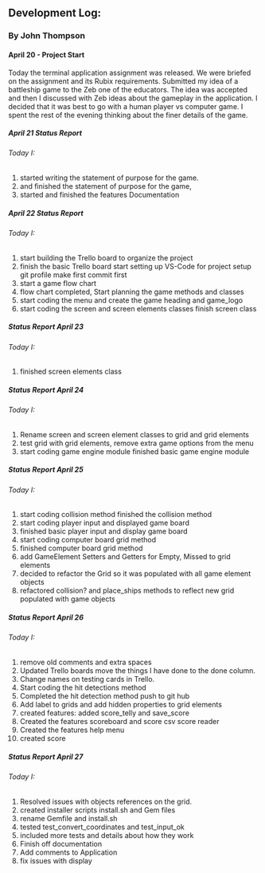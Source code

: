## Development Log:

### By John Thompson

#### April 20 - Project Start

Today the terminal application assignment was released. We were briefed on the assignment and its Rubix requirements. Submitted my idea of a battleship game to the Zeb one of the educators. The idea was accepted and then I discussed with Zeb ideas about the gameplay in the application. I decided that it was best to go with a human player vs computer game. I spent the rest of the evening thinking about the finer details of the game. 



##### April 21 Status Report

###### Today I: 

1. started writing the statement of purpose for the game.
2. and finished the statement of purpose for the game, 
3. started and finished the features Documentation



##### April 22 Status Report

###### 	Today I: 

1. start building the Trello board to organize the project
2. finish the basic Trello board start setting up VS-Code for project
   setup git profile make first commit first
3.  start a game flow chart
4. flow chart  completed, Start planning the game methods and classes
5. start coding the menu and create the game heading and game_logo
6. start coding the screen and screen elements classes finish  screen class



##### Status Report April 23 

###### Today I: 

1. finished screen elements class



##### Status Report April 24 

###### Today I: 

1. Rename screen and screen element classes to grid and grid elements
2. test grid with grid elements, remove extra game options from the menu
3. start coding game engine module finished basic game engine module



##### Status Report April 25 

###### Today I: 

1. start coding collision method finished the collision method
2. start coding player input and displayed game board 
3. finished basic player input and display game board
4. start coding computer board grid method
5. finished computer board grid method
6. add GameElement Setters and Getters for Empty, Missed to grid elements
7. decided to refactor the Grid so it was populated with all game element objects 
8. refactored collision? and place_ships methods to reflect new grid populated with game objects



##### Status Report April 26 	

###### Today I: 

1. remove old comments and extra spaces
2. Updated Trello boards move the things I have done to the done column.
3. Change names on testing cards in Trello.
4. Start coding the hit detections method
5. Completed the hit detection method push to git hub
6. Add label to grids and add hidden properties to grid elements 
7. created features: added score_telly and save_score
8. Created the features scoreboard and score csv score reader
9. Created the features help menu
10. created score 



##### Status Report April 27	

###### Today I: 

1. Resolved issues with objects references on the grid.
2. created installer scripts install.sh and Gem files 
3. rename Gemfile and install.sh
4. tested test_convert_coordinates and test_input_ok
5. included more tests and details about how they work
6. Finish off documentation 
7. Add comments to Application
8. fix issues with display